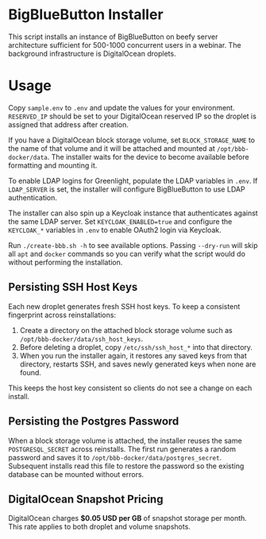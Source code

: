 # BigBlueButton Installer
This script installs an instance of BigBlueButton on beefy server architecture sufficient for 
500-1000 concurrent users in a webinar. The background infrastructure is DigitalOcean droplets.

# Usage
Copy `sample.env` to `.env` and update the values for your environment.
`RESERVED_IP` should be set to your DigitalOcean reserved IP so the droplet
is assigned that address after creation.

If you have a DigitalOcean block storage volume, set `BLOCK_STORAGE_NAME` to the
name of that volume and it will be attached and mounted at `/opt/bbb-docker/data`.
The installer waits for the device to become available before formatting and
mounting it.

To enable LDAP logins for Greenlight, populate the LDAP variables in `.env`.
If `LDAP_SERVER` is set, the installer will configure BigBlueButton to use
LDAP authentication.

The installer can also spin up a Keycloak instance that authenticates against
the same LDAP server. Set `KEYCLOAK_ENABLED=true` and configure the `KEYCLOAK_*`
variables in `.env` to enable OAuth2 login via Keycloak.

Run `./create-bbb.sh -h` to see available options. Passing `--dry-run` will skip
all `apt` and `docker` commands so you can verify what the script would do
without performing the installation.

## Persisting SSH Host Keys

Each new droplet generates fresh SSH host keys. To keep a consistent
fingerprint across reinstallations:

1. Create a directory on the attached block storage volume such as
   `/opt/bbb-docker/data/ssh_host_keys`.
2. Before deleting a droplet, copy `/etc/ssh/ssh_host_*` into that directory.
3. When you run the installer again, it restores any saved keys from that
   directory, restarts SSH, and saves newly generated keys when none are found.

This keeps the host key consistent so clients do not see a change on each
install.

## Persisting the Postgres Password

When a block storage volume is attached, the installer reuses the same
`POSTGRESQL_SECRET` across reinstalls. The first run generates a random
password and saves it to `/opt/bbb-docker/data/postgres_secret`. Subsequent
installs read this file to restore the password so the existing database can be
mounted without errors.

## DigitalOcean Snapshot Pricing

DigitalOcean charges **$0.05 USD per GB** of snapshot storage per month. This
rate applies to both droplet and volume snapshots.
